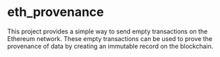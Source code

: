 # eth_provenance

This project provides a simple way to send empty transactions on the Ethereum network. These empty transactions can be used to prove the provenance of data by creating an immutable record on the blockchain.